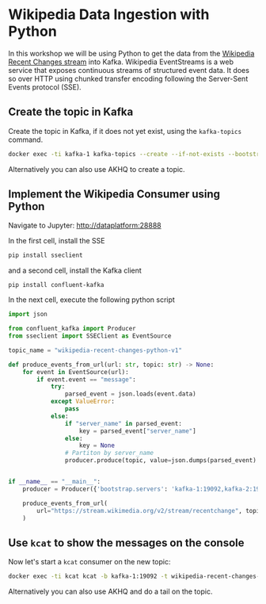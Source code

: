 # Wikipedia Data Ingestion with Python

In this workshop we will be using Python to get the data from the [Wikipedia Recent Changes stream](https://wikitech.wikimedia.org/wiki/Event_Platform/EventStreams) into Kafka. Wikipedia EventStreams is a web service that exposes continuous streams of structured event data. It does so over HTTP using chunked transfer encoding following the Server-Sent Events protocol (SSE). 

## Create the topic in Kafka

Create the topic in Kafka, if it does not yet exist, using the `kafka-topics` command. 

```bash
docker exec -ti kafka-1 kafka-topics --create --if-not-exists --bootstrap-server kafka-1:19092 --topic wikipedia-recent-changes-python-v1 --partitions 8 --replication-factor 3
```

Alternatively you can also use AKHQ to create a topic.

## Implement the Wikipedia Consumer using Python

Navigate to Jupyter: <http://dataplatform:28888>

In the first cell, install the SSE 

```bash
pip install sseclient
```

and a second cell, install the Kafka client

```
pip install confluent-kafka
``` 

In the next cell, execute the following python script

```python
import json

from confluent_kafka import Producer
from sseclient import SSEClient as EventSource

topic_name = "wikipedia-recent-changes-python-v1"

def produce_events_from_url(url: str, topic: str) -> None:
    for event in EventSource(url):
        if event.event == "message":
            try:
                parsed_event = json.loads(event.data)
            except ValueError:
                pass
            else:
                if "server_name" in parsed_event:
                    key = parsed_event["server_name"]
                else:
                    key = None
                # Partiton by server_name
                producer.produce(topic, value=json.dumps(parsed_event).encode("utf-8"), key=key.encode("utf-8"))


if __name__ == "__main__":
    producer = Producer({'bootstrap.servers': 'kafka-1:19092,kafka-2:19093'})

    produce_events_from_url(
        url="https://stream.wikimedia.org/v2/stream/recentchange", topic=topic_name
    )
```

## Use `kcat` to show the messages on the console

Now let's start a `kcat` consumer on the new topic:

```bash
docker exec -ti kcat kcat -b kafka-1:19092 -t wikipedia-recent-changes-python-v1
```

Alternatively you can also use AKHQ and do a tail on the topic.